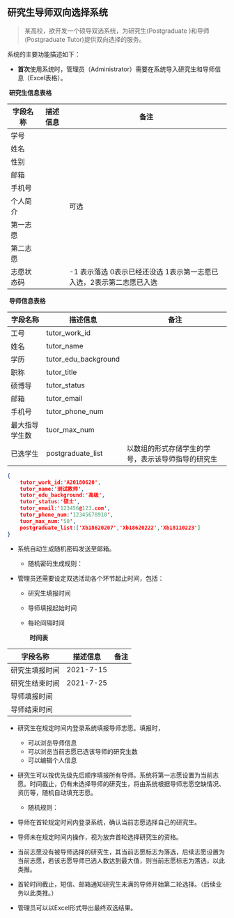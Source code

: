 ## 研究生导师双向选择系统

> 某高校，欲开发一个硕导双选系统，为研究生(Postgraduate )和导师 (Postgraduate Tutor)提供双向选择的服务。

系统的主要功能描述如下：

- **首次**使用系统时，管理员（Administrator）需要在系统导入研究生和导师信息（Excel表格）。

​																	**研究生信息表格**

| 字段名称   | 描述信息 | 备注                                                         |
| ---------- | -------- | ------------------------------------------------------------ |
| 学号       |          |                                                              |
| 姓名       |          |                                                              |
| 性别       |          |                                                              |
| 邮箱       |          |                                                              |
| 手机号     |          |                                                              |
| 个人简介   |          | 可选                                                         |
| 第一志愿   |          |                                                              |
| 第二志愿   |          |                                                              |
| 志愿状态码 |          | -1 表示落选 0表示已经还没选 1表示第一志愿已入选，2表示第二志愿已入选 |

​																	**导师信息表格**

| 字段名称       | 描述信息             | 备注                                               |
| -------------- | -------------------- | -------------------------------------------------- |
| 工号           | tutor_work_id        |                                                    |
| 姓名           | tutor_name           |                                                    |
| 学历           | tutor_edu_background |                                                    |
| 职称           | tutor_title          |                                                    |
| 硕博导         | tutor_status         |                                                    |
| 邮箱           | tutor_email          |                                                    |
| 手机号         | tutor_phone_num      |                                                    |
| 最大指导学生数 | tuor_max_num         |                                                    |
| 已选学生       | postgraduate_list    | 以数组的形式存储学生的学号，表示该导师指导的研究生 |

```json
{
    tutor_work_id:'A20180620',
    tutor_name:'测试教师',
    tutor_edu_background:'高级',
    tutor_status:'硕士',
    tutor_email:'123456@123.com',
    tutor_phone_num:'12345678910',
    tuor_max_num:'50',
    postgraduate_list:['Xb18620207','Xb18620222','Xb18110223']
}
```





- 系统自动生成随机密码发送至邮箱。
  
  - 随机密码生成规则：
  
- 管理员还需要设定双选活动各个环节起止时间，包括：
  - 研究生填报时间
  
  - 导师填报起始时间

  - 每轮间隔时间
  
    ​																				**时间表**

| 字段名称       | 描述信息  | 备注 |
| -------------- | --------- | ---- |
| 研究生填报时间 | 2021-7-15 |      |
| 研究生结束时间 | 2021-7-25 |      |
| 导师填报时间   |           |      |
| 导师结束时间   |           |      |

- 研究生在规定时间内登录系统填报导师志愿。填报时，
  - 可以浏览导师信息
  - 可以浏览当前志愿已选该导师的研究生数
  - 可以编辑个人信息

- 研究生可以按优先级先后顺序填报所有导师。系统将第一志愿设置为当前志愿。时间截止，仍有未选择导师的研究生，将由系统根据导师志愿空缺情况、资历等，随机自动填充志愿。
  - 随机规则：

- 导师在首轮规定时间内登录系统，确认当前志愿选择自己的研究生。

- 导师未在规定时间内操作，视为放弃首轮选择研究生的资格。

- 当前志愿没有被导师选择的研究生，其当前志愿标志为落选，后续志愿设置为当前志愿，若该志愿导师已选人数达到最大值，则当前志愿标志为落选，以此类推。

- 首轮时间截止，短信、邮箱通知研究生未满的导师开始第二轮选择。（后续业务以此类推。）

- 管理员可以以Excel形式导出最终双选结果。